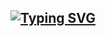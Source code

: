 ## <a href="https://git.io/typing-svg"><img src="https://readme-typing-svg.demolab.com?font=Fira+Code&pause=1000&color=FFFFFF&width=435&lines=Oi%2C+Alecsandro+Aqui+%F0%9F%91%8B;Conhe%C3%A7a+um+pouco+sobre+mim+%F0%9F%AB%A0" alt="Typing SVG" /></a>
